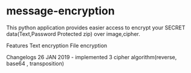 # message-encryption
This python application provides easier access to encrypt your SECRET data(Text,Password Protected zip) over image,cipher.

Features
Text encryption
File encryption

Changelogs
26 JAN 2019 - implemented 3 cipher algorithm(reverse, base64 , transposition)
